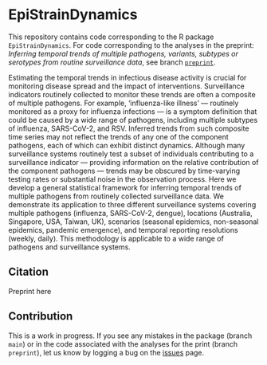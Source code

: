 # EpiStrainDynamics

This repository contains code corresponding to the R package `EpiStrainDynamics`. 
For code corresponding to the analyses in the preprint: _Inferring temporal trends of multiple pathogens, variants, subtypes or serotypes from routine surveillance data_, see branch [`preprint`](https://github.com/acefa-hubs/EpiStrainDynamics/tree/preprint). 

Estimating the temporal trends in infectious disease activity is crucial for monitoring disease spread and the impact of interventions. 
Surveillance indicators routinely collected to monitor these trends are often a composite of multiple pathogens. 
For example, ‘influenza-like illness’ — routinely monitored as a proxy for influenza infections — is a symptom definition that could be caused by a wide range of pathogens, including multiple subtypes of influenza, SARS-CoV-2, and RSV. 
Inferred trends from such composite time series may not reflect the trends of any one of the component pathogens, each of which can exhibit distinct dynamics. 
Although many surveillance systems routinely test a subset of individuals contributing to a surveillance indicator — providing information on the relative contribution of the component pathogens — trends may be obscured by time-varying testing rates or substantial noise in the observation process. 
Here we develop a general statistical framework for inferring temporal trends of multiple pathogens from routinely collected surveillance data. 
We demonstrate its application to three different surveillance systems covering multiple pathogens (influenza, SARS-CoV-2, dengue), locations (Australia, Singapore, USA, Taiwan, UK), scenarios (seasonal epidemics, non-seasonal epidemics, pandemic emergence), and temporal reporting resolutions (weekly, daily). 
This methodology is applicable to a wide range of pathogens and surveillance systems.

## Citation
Preprint here

## Contribution
This is a work in progress. 
If you see any mistakes in the package (branch `main`) or in the code associated with the analyses for the print (branch `preprint`), let us know by logging a bug on the [issues](https://github.com/acefa-hubs/EpiStrainDynamics/issues) page. 
